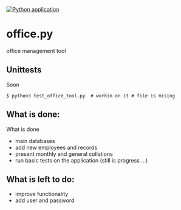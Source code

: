 [![Python application](https://github.com/xmslyz/office.py/actions/workflows/python-app.yml/badge.svg)](https://github.com/xmslyz/office.py/actions/workflows/python-app.yml)

# office.py
office management tool


## Unittests

Soon
```
$ python3 test_office_tool.py  # workin on it # file is mising
```


## What is done:

What is done
* main databases
* add new employees and records
* present monthly and general collations
* run basic tests on the application (still is progress ...)

## What is left to do:
* improve functionality
* add user and password